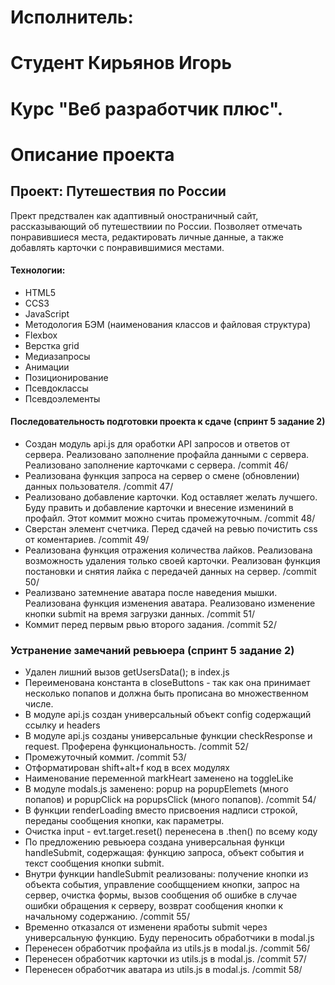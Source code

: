 # Исполнитель:
# Студент Кирьянов Игорь
# Курс "Веб разработчик плюс".

# Описание проекта
## Проект: Путешествия по России
Прект предствален как адаптивный оностраничный сайт, рассказывающий об путешествиии по России.
Позволяет отмечать понравившиеся места, редактировать личные данные, а также добавлять карточки с понравившимися местами.

#### Технологии:
* HTML5
* CCS3
* JavaScript
* Методология БЭМ (наименования классов и файловая структура)
* Flexbox
* Верстка grid
* Медиазапросы
* Анимации
* Позиционирование
* Псевдоклассы
* Псевдоэлементы

#### Последовательность подготовки проекта к сдаче (спринт 5 задание 2)
* Создан модуль api.js для оработки API запросов и ответов от сервера. Реализовано заполнение профайла данными с сервера. Реализовано заполнение карточками с сервера. /commit 46/
* Реализована функция запроса на сервер о смене (обновлении) данных пользователя. /commit 47/
* Реализовано добавление карточки. Код оставляет желать лучшего. Буду править и добавление карточки и внесение измениний в профайл. Этот коммит можно считаь промежуточным. /commit 48/
* Сверстан элемент счетчика. Перед сдачей на ревью почистить css от коментариев. /commit 49/
* Реализована функция отражения количества лайков. Реализована возможность удаления только своей карточки. Реализован функция постановки и снятия лайка с передачей данных на сервер. /commit 50/
* Реализвано затемнение аватара после наведения мышки. Реализована функция изменения аватара. Реализовано изменение кнопки submit на время загрузки данных. /commit 51/
* Коммит перед первым рвью второго задания. /commit 52/
### Устранение замечаний ревьюера (спринт 5 задание 2)
* Удален лишний вызов getUsersData(); в index.js
* Переименована константа в closeButtons - так как она принимает несколько попапов и должна быть прописана во множественном числе.
* В модуле api.js создан универсальный объект config содержащий ссылку и headers
* В модуле api.js созданы универсальные функции checkResponse и request. Проферена функциональность. /commit 52/
* Промежуточный коммит. /commit 53/
* Отформатирован shift+alt+f код в всех модулях
* Наименование переменной markHeart заменено на toggleLike
* В модуле modals.js заменено: popup на popupElemets (много попапов) и popupCliсk на popupsCliсk (много попапов). /commit 54/
* В функции renderLoading вместо присвоения надписи строкой, переданы сообщения кнопки, как параметры.
* Очистка input - evt.target.reset() перенесена в .then() по всему коду
* По предложению ревьюера создана универсальная функци handleSubmit, содержащая: функцию запроса, объект события и текст сообщения кнопки submit.
* Внутри функции handleSubmit реализованы: получение кнопки из объекта события, управление сообщщением кнопки, запрос на сервер, очистка формы, вызов сообщения об ошибке в случае ошибки обращения к серверу, возврат сообщения кнопки к начальному содержанию. /commit 55/
* Временно отказался от изменени яработы submit через универсальную функцию. Буду переносить обработчики в modal.js
* Перенесен обработчик профайла из utils.js в modal.js. /commit 56/
* Перенесен обработчик карточки из utils.js в modal.js. /commit 57/
* Перенесен обработчик аватара из utils.js в modal.js. /commit 58/